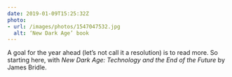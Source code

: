 ```yaml
---
date: 2019-01-09T15:25:32Z
photo:
- url: /images/photos/1547047532.jpg
  alt: ‘New Dark Age’ book
---
```

A goal for the year ahead (let’s not call it a resolution) is to read more. So starting here, with <cite>New Dark Age: Technology and the End of the Future</cite> by James Bridle.
